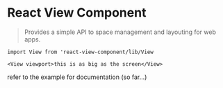 # React View Component

> Provides a simple API to space management and layouting for web apps.

	import View from 'react-view-component/lib/View
	
	<View viewport>this is as big as the screen</View>
	
refer to the example for documentation (so far...)